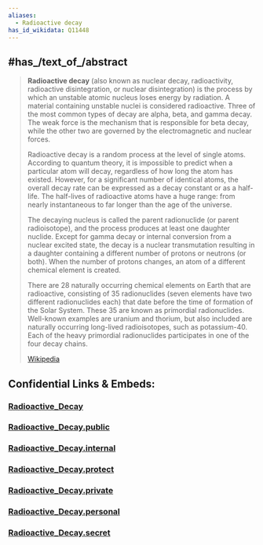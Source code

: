 ```yaml
---
aliases:
  - Radioactive decay
has_id_wikidata: Q11448
---
```



## #has_/text_of_/abstract 

> **Radioactive decay** (also known as nuclear decay, radioactivity, radioactive disintegration, or nuclear disintegration) is the process by which an unstable atomic nucleus loses energy by radiation. A material containing unstable nuclei is considered radioactive. Three of the most common types of decay are alpha, beta, and gamma decay. The weak force is the mechanism that is responsible for beta decay, while the other two are governed by the electromagnetic and nuclear forces.
>
> Radioactive decay is a random process at the level of single atoms. According to quantum theory, it is impossible to predict when a particular atom will decay, regardless of how long the atom has existed. However, for a significant number of identical atoms, the overall decay rate can be expressed as a decay constant or as a half-life. The half-lives of radioactive atoms have a huge range: from nearly instantaneous to far longer than the age of the universe.
>
> The decaying nucleus is called the parent radionuclide (or parent radioisotope), and the process produces at least one daughter nuclide. Except for gamma decay or internal conversion from a nuclear excited state, the decay is a nuclear transmutation resulting in a daughter containing a different number of protons or neutrons (or both). When the number of protons changes, an atom of a different chemical element is created.
>
> There are 28 naturally occurring chemical elements on Earth that are radioactive, consisting of 35 radionuclides (seven elements have two different radionuclides each) that date before the time of formation of the Solar System. These 35 are known as primordial radionuclides. Well-known examples are uranium and thorium, but also included are naturally occurring long-lived radioisotopes, such as potassium-40. Each of the heavy primordial radionuclides participates in one of the four decay chains.
>
> [Wikipedia](https://en.wikipedia.org/wiki/Radioactive%20decay)


## Confidential Links & Embeds: 

### [Radioactive_Decay](/_Standards/Science/Physics/Radioactive_Decay.md) 

### [Radioactive_Decay.public](/_public/Science/Physics/Radioactive_Decay.public.md) 

### [Radioactive_Decay.internal](/_internal/Science/Physics/Radioactive_Decay.internal.md) 

### [Radioactive_Decay.protect](/_protect/Science/Physics/Radioactive_Decay.protect.md) 

### [Radioactive_Decay.private](/_private/Science/Physics/Radioactive_Decay.private.md) 

### [Radioactive_Decay.personal](/_personal/Science/Physics/Radioactive_Decay.personal.md) 

### [Radioactive_Decay.secret](/_secret/Science/Physics/Radioactive_Decay.secret.md)

